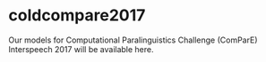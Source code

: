 # coldcompare2017
Our models for Computational Paralinguistics Challenge (ComParE) Interspeech 2017 will be available here.

